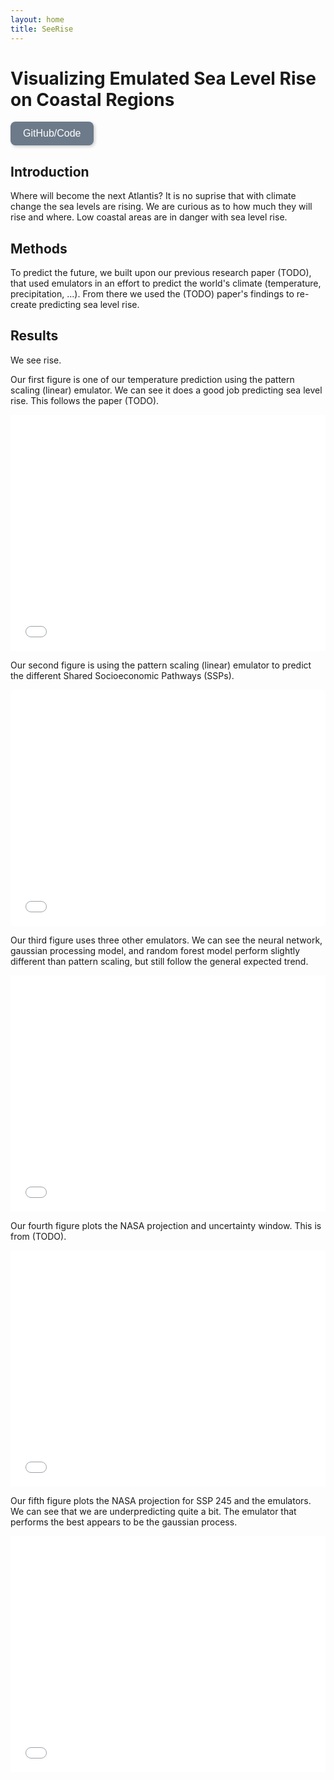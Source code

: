 ```yaml
---
layout: home
title: SeeRise
---
```


# Visualizing Emulated Sea Level Rise on Coastal Regions

<a href="https://github.com/zoeludena/SeeRise" target="_blank">
    <button style="background-color: #6C7A89; color: white; border: none; padding: 10px 20px; 
               border-radius: 8px; font-size: 16px; cursor: pointer; transition: 0.3s; 
               box-shadow: 2px 2px 5px rgba(0, 0, 0, 0.2);"
                onmouseover="this.style.backgroundColor='#5A6978'; this.style.transform='scale(1.05)';" 
                onmouseout="this.style.backgroundColor='#6C7A89'; this.style.transform='scale(1)';"
                onmousedown="this.style.backgroundColor='#485563'; this.style.transform='scale(0.95)';"
                onmouseup="this.style.backgroundColor='#5A6978'; this.style.transform='scale(1.05)';">
            GitHub/Code
    </button>
</a>

## Introduction

Where will become the next Atlantis? It is no suprise that with climate change the sea levels are rising. We are curious as to how much they will rise and where. Low coastal areas are in danger with sea level rise.

## Methods

To predict the future, we built upon our previous research paper (TODO), that used emulators in an effort to predict the world's climate (temperature, precipitation, ...). From there we used the (TODO) paper's findings to re-create predicting sea level rise.

## Results

We see rise.

Our first figure is one of our temperature prediction using the pattern scaling (linear) emulator. We can see it does a good job predicting sea level rise. This follows the paper (TODO).

<iframe src="assets/figures/tas_predict_vs_historical.html" width="100%" style="aspect-ratio: 4 / 3; border: 0;"></iframe>

Our second figure is using the pattern scaling (linear) emulator to predict the different Shared Socioeconomic Pathways (SSPs).

<iframe src="assets/figures/tas_preds_ssps.html" width="100%" style="aspect-ratio: 4 / 3; border: 0;"></iframe>

Our third figure uses three other emulators. We can see the neural network, gaussian processing model, and random forest model perform slightly different than pattern scaling, but still follow the general expected trend.

<iframe src="assets/figures/tas_preds_ssp245_compare_emulators" width="100%" style="aspect-ratio: 4 / 3; border: 0;"></iframe>

Our fourth figure plots the NASA projection and uncertainty window. This is from (TODO).

<iframe src="assets/figures/nasa_slr_projection.html" width="100%" style="aspect-ratio: 4 / 3; border: 0;"></iframe>

Our fifth figure plots the NASA projection for SSP 245 and the emulators. We can see that we are underpredicting quite a bit. The emulator that performs the best appears to be the gaussian process.

<iframe src="assets/figures/ssp245_projection.html" width="100%" style="aspect-ratio: 4 / 3; border: 0;"></iframe>
